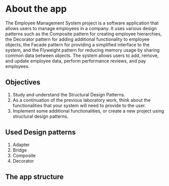 # About the app
The Employee Management System project is a software application that allows users to manage employees in a company. It uses various design patterns such as the Composite pattern for creating employee hierarchies, the Decorator pattern for adding additional functionality to employee objects, the Facade pattern for providing a simplified interface to the system, and the Flyweight pattern for reducing memory usage by sharing common data between objects. The system allows users to add, remove, and update employee data, perform performance reviews, and pay employees.

## Objectives

1. Study and understand the Structural Design Patterns.
2. As a continuation of the previous laboratory work,
   think about the functionalities that your system will need to provide to the user.
3. Implement some additional functionalities, or create a new project
   using structural design patterns.

## Used Design patterns

1. Adapter
2. Bridge
3. Composite
4. Decorator

## The app structure

